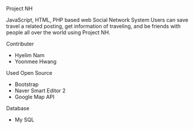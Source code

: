 Project NH

JavaScript, HTML, PHP based web Social Network System
Users can save travel a related posting, get information of traveling, and be friends with people all over the world using Project NH.

Contributer
- Hyelim Nam
- Yoonmee Hwang

Used Open Source
- Bootstrap
- Naver Smart Editor 2
- Google Map API

Database
- My SQL